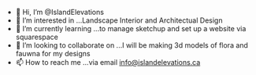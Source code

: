- 👋 Hi, I’m @IslandElevations
- 👀 I’m interested in ...Landscape Interior and Architectual Design
- 🌱 I’m currently learning ...to manage sketchup and set up a website via squarespace
- 💞️ I’m looking to collaborate on ...I will be making 3d models of flora and fauwna for my designs
- 📫 How to reach me ...via email info@islandelevations.ca

<!---
IslandElevations/IslandElevations is a ✨ special ✨ repository because its `README.md` (this file) appears on your GitHub profile.
You can click the Preview link to take a look at your changes.
--->
